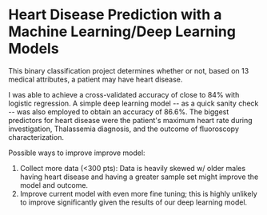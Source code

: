 # Heart Disease Prediction with a Machine Learning/Deep Learning Models

This binary classification project determines whether or not, based on 13 medical attributes, a patient may have heart disease.

I was able to achieve a cross-validated accuracy of close to 84% with logistic regression. A simple deep learning model -- as a quick sanity check -- was also employed to obtain an accuracy of 86.6%. The biggest predictors for heart disease were the patient's maximum heart rate during investigation, Thalassemia diagnosis, and the outcome of fluoroscopy characterization.

Possible ways to improve improve model:
   
1. Collect more data (<300 pts): Data is heavily skewed w/ older males having heart disease and having a greater sample set might improve the model and outcome.
2. Improve current model with even more fine tuning; this is highly unlikely to improve significantly given the results of our deep learning model.
